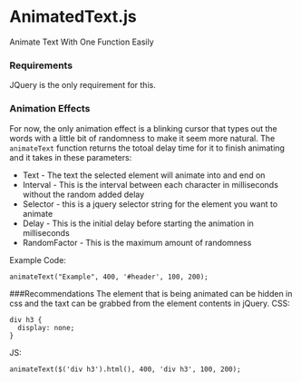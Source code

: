 # AnimatedText.js
Animate Text With One Function Easily

### Requirements

JQuery is the only requirement for this.

### Animation Effects

For now, the only animation effect is a blinking cursor that types out the words with a little bit of randomness to make it seem more natural. The `animateText` function returns the totoal delay time for it to finish animating and it takes in these parameters:
* Text - The text the selected element will animate into and end on
* Interval - This is the interval between each character in milliseconds without the random added delay
* Selector - this is a jquery selector string for the element you want to animate
* Delay - This is the initial delay before starting the animation in milliseconds
* RandomFactor - This is the maximum amount of randomness

Example Code:
```
animateText("Example", 400, '#header', 100, 200);
```

###Recommendations
The element that is being animated can be hidden in css and the taxt can be grabbed from the element contents in jQuery.
CSS:
```
div h3 {
  display: none;
}
```
JS:
```
animateText($('div h3').html(), 400, 'div h3', 100, 200);
```
